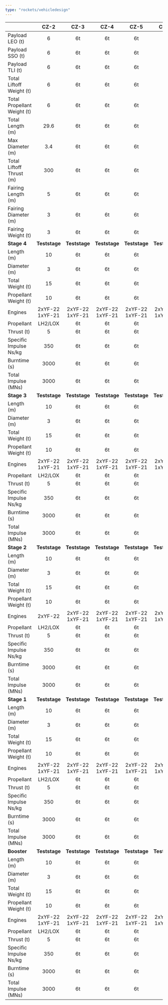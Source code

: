 ```yaml
---
type: "rockets/vehicledesign"
---
```


|                           | **CZ-2**             | **CZ-3**             | **CZ-4**             | **CZ-5**             | **CZ-6**             |
| :------------------------ | :------------------: | :------------------: | :------------------: | :------------------: | :------------------: |
|Payload LEO (t)            | 6                    | 6t                   | 6t                   | 6t                   | 6t                   |
|Payload SSO (t)            | 6                    | 6t                   | 6t                   | 6t                   | 6t                   |
|Payload TLI (t)            | 6                    | 6t                   | 6t                   | 6t                   | 6t                   |
|Total Liftoff Weight (t)   | 6                    | 6t                   | 6t                   | 6t                   | 6t                   |
|Total Propellant Weight (t)| 6                    | 6t                   | 6t                   | 6t                   | 6t                   |
|Total Length (m)           | 29.6                 | 6t                   | 6t                   | 6t                   | 6t                   |
|Max Diameter (m)           | 3.4                  | 6t                   | 6t                   | 6t                   | 6t                   |
|Total Liftoff Thrust (m)   | 300                  | 6t                   | 6t                   | 6t                   | 6t                   |
|Fairing Length (m)         | 5                    | 6t                   | 6t                   | 6t                   | 6t                   |
|Fairing Diameter (m)       | 3                    | 6t                   | 6t                   | 6t                   | 6t                   |
|Fairing Weight (t)         | 3                    | 6t                   | 6t                   | 6t                   | 6t                   |
|**Stage 4**                | **Teststage**        | **Teststage**        | **Teststage**        | **Teststage**        | **Teststage**        |
|Length (m)                 | 10                   | 6t                   | 6t                   | 6t                   | 6t                   |
|Diameter (m)               | 3                    | 6t                   | 6t                   | 6t                   | 6t                   |
|Total Weight (t)           | 15                   | 6t                   | 6t                   | 6t                   | 6t                   |
|Propellant Weight (t)      | 10                   | 6t                   | 6t                   | 6t                   | 6t                   |
|Engines                    | 2xYF-22 1xYF-21      | 2xYF-22 1xYF-21      | 2xYF-22 1xYF-21      | 2xYF-22 1xYF-21      | 2xYF-22 1xYF-21      |
|Propellant                 | LH2/LOX              | 6t                   | 6t                   | 6t                   | 6t                   |
|Thrust (t)                 | 5                    | 6t                   | 6t                   | 6t                   | 6t                   |
|Specific Impulse Ns/kg     | 350                  | 6t                   | 6t                   | 6t                   | 6t                   |
|Burntime (s)               | 3000                 | 6t                   | 6t                   | 6t                   | 6t                   |
|Total Impulse (MNs)        | 3000                 | 6t                   | 6t                   | 6t                   | 6t                   |
|**Stage 3**                | **Teststage**        | **Teststage**        | **Teststage**        | **Teststage**        | **Teststage**        |
|Length (m)                 | 10                   | 6t                   | 6t                   | 6t                   | 6t                   |
|Diameter (m)               | 3                    | 6t                   | 6t                   | 6t                   | 6t                   |
|Total Weight (t)           | 15                   | 6t                   | 6t                   | 6t                   | 6t                   |
|Propellant Weight (t)      | 10                   | 6t                   | 6t                   | 6t                   | 6t                   |
|Engines                    | 2xYF-22 1xYF-21      | 2xYF-22 1xYF-21      | 2xYF-22 1xYF-21      | 2xYF-22 1xYF-21      | 2xYF-22 1xYF-21      |
|Propellant                 | LH2/LOX              | 6t                   | 6t                   | 6t                   | 6t                   |
|Thrust (t)                 | 5                    | 6t                   | 6t                   | 6t                   | 6t                   |
|Specific Impulse Ns/kg     | 350                  | 6t                   | 6t                   | 6t                   | 6t                   |
|Burntime (s)               | 3000                 | 6t                   | 6t                   | 6t                   | 6t                   |
|Total Impulse (MNs)        | 3000                 | 6t                   | 6t                   | 6t                   | 6t                   |
|**Stage 2**                | **Teststage**        | **Teststage**        | **Teststage**        | **Teststage**        | **Teststage**        |
|Length (m)                 | 10                   | 6t                   | 6t                   | 6t                   | 6t                   |
|Diameter (m)               | 3                    | 6t                   | 6t                   | 6t                   | 6t                   |
|Total Weight (t)           | 15                   | 6t                   | 6t                   | 6t                   | 6t                   |
|Propellant Weight (t)      | 10                   | 6t                   | 6t                   | 6t                   | 6t                   |
|Engines                    | 2xYF-22              | 2xYF-22 1xYF-21      | 2xYF-22 1xYF-21      | 2xYF-22 1xYF-21      | 2xYF-22 1xYF-21      |
|Propellant                 | LH2/LOX              | 6t                   | 6t                   | 6t                   | 6t                   |
|Thrust (t)                 | 5                    | 6t                   | 6t                   | 6t                   | 6t                   |
|Specific Impulse Ns/kg     | 350                  | 6t                   | 6t                   | 6t                   | 6t                   |
|Burntime (s)               | 3000                 | 6t                   | 6t                   | 6t                   | 6t                   |
|Total Impulse (MNs)        | 3000                 | 6t                   | 6t                   | 6t                   | 6t                   |
|**Stage 1**                | **Teststage**        | **Teststage**        | **Teststage**        | **Teststage**        | **Teststage**        |
|Length (m)                 | 10                   | 6t                   | 6t                   | 6t                   | 6t                   |
|Diameter (m)               | 3                    | 6t                   | 6t                   | 6t                   | 6t                   |
|Total Weight (t)           | 15                   | 6t                   | 6t                   | 6t                   | 6t                   |
|Propellant Weight (t)      | 10                   | 6t                   | 6t                   | 6t                   | 6t                   |
|Engines                    | 2xYF-22 1xYF-21      | 2xYF-22 1xYF-21      | 2xYF-22 1xYF-21      | 2xYF-22 1xYF-21      | 2xYF-22 1xYF-21      |
|Propellant                 | LH2/LOX              | 6t                   | 6t                   | 6t                   | 6t                   |
|Thrust (t)                 | 5                    | 6t                   | 6t                   | 6t                   | 6t                   |
|Specific Impulse Ns/kg     | 350                  | 6t                   | 6t                   | 6t                   | 6t                   |
|Burntime (s)               | 3000                 | 6t                   | 6t                   | 6t                   | 6t                   |
|Total Impulse (MNs)        | 3000                 | 6t                   | 6t                   | 6t                   | 6t                   |
|**Booster**                | **Teststage**        | **Teststage**        | **Teststage**        | **Teststage**        | **Teststage**        |
|Length (m)                 | 10                   | 6t                   | 6t                   | 6t                   | 6t                   |
|Diameter (m)               | 3                    | 6t                   | 6t                   | 6t                   | 6t                   |
|Total Weight (t)           | 15                   | 6t                   | 6t                   | 6t                   | 6t                   |
|Propellant Weight (t)      | 10                   | 6t                   | 6t                   | 6t                   | 6t                   |
|Engines                    | 2xYF-22 1xYF-21      | 2xYF-22 1xYF-21      | 2xYF-22 1xYF-21      | 2xYF-22 1xYF-21      | 2xYF-22 1xYF-21      |
|Propellant                 | LH2/LOX              | 6t                   | 6t                   | 6t                   | 6t                   |
|Thrust (t)                 | 5                    | 6t                   | 6t                   | 6t                   | 6t                   |
|Specific Impulse Ns/kg     | 350                  | 6t                   | 6t                   | 6t                   | 6t                   |
|Burntime (s)               | 3000                 | 6t                   | 6t                   | 6t                   | 6t                   |
|Total Impulse (MNs)        | 3000                 | 6t                   | 6t                   | 6t                   | 6t                   |